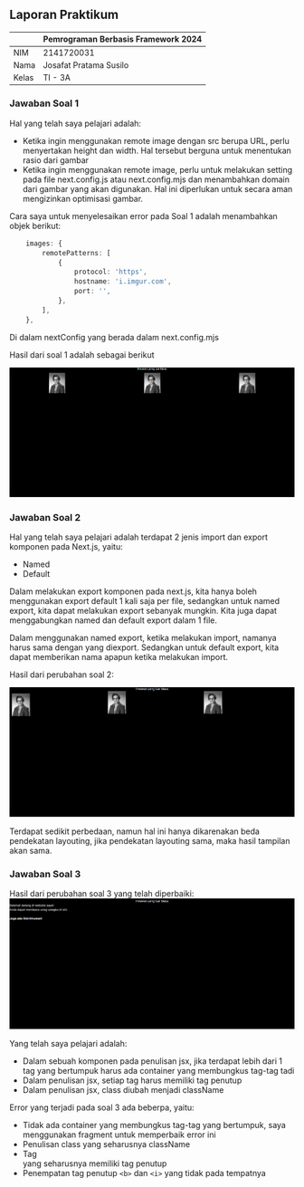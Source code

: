 ## Laporan Praktikum

|  | Pemrograman Berbasis Framework 2024 |
|--|--|
| NIM |  2141720031 |
| Nama |  Josafat Pratama Susilo |
| Kelas | TI - 3A |

### Jawaban Soal 1

Hal yang telah saya pelajari adalah:

- Ketika ingin menggunakan remote image dengan src berupa URL, perlu menyertakan height dan width. Hal tersebut berguna untuk menentukan rasio dari gambar
- Ketika ingin menggunakan remote image, perlu untuk melakukan setting pada file next.config.js atau next.config.mjs dan menambahkan domain dari gambar yang akan digunakan. Hal ini diperlukan untuk secara aman mengizinkan optimisasi gambar.

Cara saya untuk menyelesaikan error pada Soal 1 adalah menambahkan objek berikut:
```typescript
    images: {
        remotePatterns: [
            {
                protocol: 'https',
                hostname: 'i.imgur.com',
                port: '',
            },
        ],
    },
```

Di dalam nextConfig yang berada dalam next.config.mjs

Hasil dari soal 1 adalah sebagai berikut

![Soal 1](assets-report/01.png)

### Jawaban Soal 2

Hal yang telah saya pelajari adalah terdapat 2 jenis import dan export komponen pada Next.js, yaitu:

- Named
- Default

Dalam melakukan export komponen pada next.js, kita hanya boleh menggunakan export default 1 kali saja per file, sedangkan untuk named export, kita dapat melakukan export sebanyak mungkin. Kita juga dapat menggabungkan named dan default export dalam 1 file.

Dalam menggunakan named export, ketika melakukan import, namanya harus sama dengan yang diexport. Sedangkan untuk default export, kita dapat memberikan nama apapun ketika melakukan import.

Hasil dari perubahan soal 2:

![Soal 2](assets-report/02.png)

Terdapat sedikit perbedaan, namun hal ini hanya dikarenakan beda pendekatan layouting, jika pendekatan layouting sama, maka hasil tampilan akan sama.

### Jawaban Soal 3

Hasil dari perubahan soal 3 yang telah diperbaiki:
![Soal 3](assets-report/03.png)

Yang telah saya pelajari adalah:
- Dalam sebuah komponen pada penulisan jsx, jika terdapat lebih dari 1 tag yang bertumpuk harus ada container yang membungkus tag-tag tadi
- Dalam penulisan jsx, setiap tag harus memiliki tag penutup
- Dalam penulisan jsx, class diubah menjadi className

Error yang terjadi pada soal 3 ada beberpa, yaitu:
- Tidak ada container yang membungkus tag-tag yang bertumpuk, saya menggunakan fragment untuk memperbaik error ini
- Penulisan class yang seharusnya className
- Tag <br> yang seharusnya memiliki tag penutup
- Penempatan tag penutup `<b>` dan `<i>` yang tidak pada tempatnya